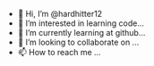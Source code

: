 - 👋 Hi, I’m @hardhitter12
- 👀 I’m interested in learning code...
- 🌱 I’m currently learning at github...
- 💞️ I’m looking to collaborate on ...
- 📫 How to reach me ...

<!---
hardhitter12/hardhitter12 is a ✨ special ✨ repository because its `README.md` (this file) appears on your GitHub profile.
You can click the Preview link to take a look at your changes.
--->
